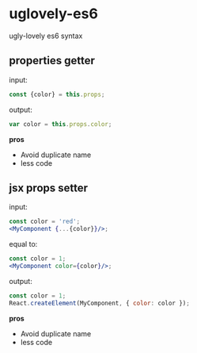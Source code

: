 # uglovely-es6
ugly-lovely es6 syntax

## properties getter

input:
```js
const {color} = this.props;
```

output:
```js
var color = this.props.color;
```

**pros**
- Avoid duplicate name
- less code

## jsx props setter
input:
```jsx
const color = 'red';
<MyComponent {...{color}}/>;
```

equal to:
```jsx
const color = 1;
<MyComponent color={color}/>;
```

output:
```js
const color = 1;
React.createElement(MyComponent, { color: color });
```

**pros**
- Avoid duplicate name
- less code

